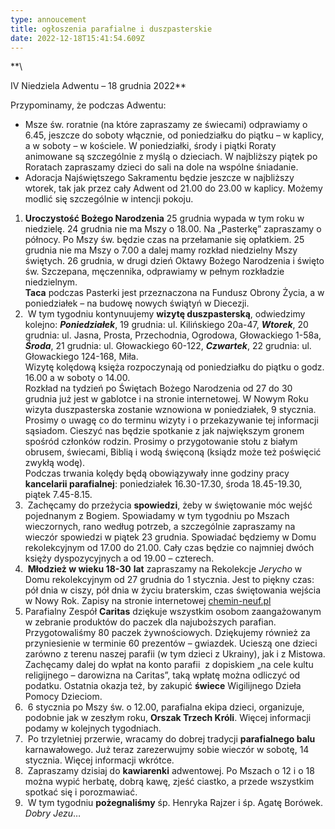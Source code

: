 ```yaml
---
type: annoucement
title: ogłoszenia parafialne i duszpasterskie
date: 2022-12-18T15:41:54.609Z
---
```

<!--StartFragment-->**\
IV Niedziela Adwentu – 18 grudnia 2022**

Przypominamy, że podczas Adwentu:

* Msze św. roratnie (na które zapraszamy ze świecami) odprawiamy o 6.45, jeszcze do soboty włącznie, od poniedziałku do piątku – w kaplicy, a w soboty – w kościele. W poniedziałki, środy i piątki Roraty animowane są szczególnie z myślą o dzieciach. W najbliższy piątek po Roratach zapraszamy dzieci do sali na dole na wspólne śniadanie.
* Adoracja Najświętszego Sakramentu będzie jeszcze w najbliższy wtorek, tak jak przez cały Adwent od 21.00 do 23.00 w kaplicy. Możemy modlić się szczególnie w intencji pokoju.

1. **Uroczystość Bożego Narodzenia** 25 grudnia wypada w tym roku w niedzielę. 24 grudnia nie ma Mszy o 18.00. Na „Pasterkę” zapraszamy o północy. Po Mszy św. będzie czas na przełamanie się opłatkiem. 25 grudnia nie ma Mszy o 7.00 a dalej mamy rozkład niedzielny Mszy świętych. 26 grudnia, w drugi dzień Oktawy Bożego Narodzenia i święto św. Szczepana, męczennika, odprawiamy w pełnym rozkładzie niedzielnym.\
   **Taca** podczas Pasterki jest przeznaczona na Fundusz Obrony Życia, a w poniedziałek – na budowę nowych świątyń w Diecezji.
2.  W tym tygodniu kontynuujemy **wizytę duszpasterską**, odwiedzimy kolejno: ***Poniedziałek***, 19 grudnia: ul. Kilińskiego 20a-47, ***Wtorek***, 20 grudnia: ul. Jasna, Prosta, Przechodnia, Ogrodowa, Głowackiego 1-58a, ***Środa***, 21 grudnia: ul. Głowackiego 60-122, ***Czwartek***, 22 grudnia: ul. Głowackiego 124-168, Miła.\
   Wizytę kolędową księża rozpoczynają od poniedziałku do piątku o godz. 16.00 a w soboty o 14.00.\
   Rozkład na tydzień po Świętach Bożego Narodzenia od 27 do 30 grudnia już jest w gablotce i na stronie internetowej. W Nowym Roku wizyta duszpasterska zostanie wznowiona w poniedziałek, 9 stycznia. Prosimy o uwagę co do terminu wizyty i o przekazywanie tej informacji sąsiadom. Cieszyć nas będzie spotkanie z jak największym gronem spośród członków rodzin. Prosimy o przygotowanie stołu z białym obrusem, świecami, Biblią i wodą święconą (ksiądz może też poświęcić zwykłą wodę).\
   Podczas trwania kolędy będą obowiązywały inne godziny pracy **kancelarii parafialnej**: poniedziałek 16.30-17.30, środa 18.45-19.30, piątek 7.45-8.15.
3.  Zachęcamy do przeżycia **spowiedzi**, żeby w świętowanie móc wejść pojednanym z Bogiem. Spowiadamy w tym tygodniu po Mszach wieczornych, rano według potrzeb, a szczególnie zapraszamy na wieczór spowiedzi w piątek 23 grudnia. Spowiadać będziemy w Domu rekolekcyjnym od 17.00 do 21.00. Cały czas będzie co najmniej dwóch księży dyspozycyjnych a od 19.00 – czterech.
4.  **Młodzież w wieku 18-30** **lat** zapraszamy na Rekolekcje *Jerycho* w Domu rekolekcyjnym od 27 grudnia do 1 stycznia. Jest to piękny czas: pół dnia w ciszy, pół dnia w życiu braterskim, czas świętowania wejścia w Nowy Rok. Zapisy na stronie internetowej [chemin-neuf.pl](http://www.chemin-neuf.pl) 
5. Parafialny Zespół **Caritas** dziękuje wszystkim osobom zaangażowanym w zebranie produktów do paczek dla najuboższych parafian. Przygotowaliśmy 80 paczek żywnościowych. Dziękujemy również za przyniesienie w terminie 60 prezentów – gwiazdek. Ucieszą one dzieci zarówno z terenu naszej parafii (w tym dzieci z Ukrainy), jak i z Mistowa. Zachęcamy dalej do wpłat na konto parafii  z dopiskiem „na cele kultu religijnego – darowizna na Caritas”, taką wpłatę można odliczyć od podatku. Ostatnia okazja też, by zakupić **świece** Wigilijnego Dzieła Pomocy Dzieciom.
6.  6 stycznia po Mszy św. o 12.00, parafialna ekipa dzieci, organizuje, podobnie jak w zeszłym roku, **Orszak Trzech Króli**. Więcej informacji podamy w kolejnych tygodniach.
7.  Po trzyletniej przerwie, wracamy do dobrej tradycji **parafialnego balu** karnawałowego. Już teraz zarezerwujmy sobie wieczór w sobotę, 14 stycznia. Więcej informacji wkrótce.
8.  Zapraszamy dzisiaj do **kawiarenki** adwentowej. Po Mszach o 12 i o 18 można wypić herbatę, dobrą kawę, zjeść ciastko, a przede wszystkim spotkać się i porozmawiać.
9.  W tym tygodniu **pożegnaliśmy** śp. Henryka Rajzer i śp. Agatę Borówek. *Dobry Jezu*…

<!--EndFragment-->